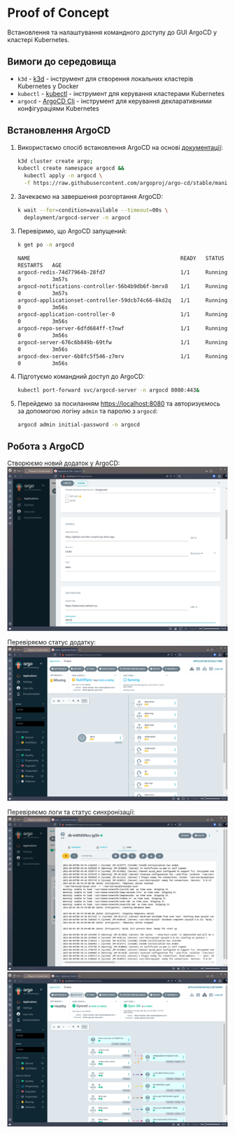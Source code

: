 # Proof of Concept

Встановлення та налаштування командного доступу до GUI ArgoCD у кластері Kubernetes.

## Вимоги до середовища

- `k3d` - [k3d](https://k3d.io/) - інструмент для створення локальних кластерів Kubernetes у Docker
- `kubectl` - [kubectl](https://kubernetes.io/docs/tasks/tools/) - інструмент для керування кластерами Kubernetes
- `argocd` - [ArgoCD Cli](https://argo-cd.readthedocs.io/en/stable/cli_installation/) - інструмент для керування декларативними конфігураціями Kubernetes

## Встановлення ArgoCD

1. Використаємо спосіб встановлення ArgoCD на основі [документації](https://argo-cd.readthedocs.io/en/stable/getting_started/#1-install-argo-cd):

   ```bash
   k3d cluster create argo;
   kubectl create namespace argocd &&
     kubectl apply -n argocd \
     -f https://raw.githubusercontent.com/argoproj/argo-cd/stable/manifests/install.yaml
   ```

2. Зачекаємо на завершення розгортання ArgoCD:

   ```bash
   k wait --for=condition=available --timeout=00s \
     deployment/argocd-server -n argocd
   ```

3. Перевіримо, що ArgoCD запущений:

   ```bash
   k get po -n argocd
   ```

   ```text
   NAME                                                READY   STATUS    RESTARTS   AGE
   argocd-redis-74d77964b-28fd7                        1/1     Running   0          3m57s
   argocd-notifications-controller-56b4b9db6f-bmrx8    1/1     Running   0          3m57s
   argocd-applicationset-controller-59dcb74c66-6kd2q   1/1     Running   0          3m56s
   argocd-application-controller-0                     1/1     Running   0          3m56s
   argocd-repo-server-6dfd684ff-t7nwf                  1/1     Running   0          3m56s
   argocd-server-676c6b849b-69tfw                      1/1     Running   0          3m56s
   argocd-dex-server-6b8fc5f546-z7mrv                  1/1     Running   0          3m56s
   ```

4. Підготуємо командний доступ до ArgoCD:

   ```bash
   kubectl port-forward svc/argocd-server -n argocd 8080:443&
   ```

5. Перейдемо за посиланням [https://localhost:8080](https://localhost:8080) та авторизуємось за допомогою логіну `admin` та паролю з `argocd`:

   ```bash
   argocd admin initial-password -n argocd
   ```

## Робота з ArgoCD

Створюємо новий додаток у ArgoCD:
![Create new application](./assets/create_new.png)

Перевіряємо статус додатку:
![View tree](./assets/tree.png)

Перевіряємо логи та статус синхронізації:
![Check logs](./assets/logs.png)
![Check sync](./assets/network.png)
